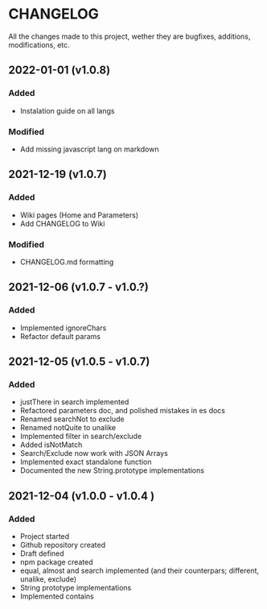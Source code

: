 # CHANGELOG #
All the changes made to this project, wether they are bugfixes, additions, modifications, etc.

## 2022-01-01 (v1.0.8)
### Added
- Instalation guide on all langs

### Modified
- Add missing javascript lang on markdown

## 2021-12-19 (v1.0.7)
### Added
- Wiki pages (Home and Parameters)
- Add CHANGELOG to Wiki

### Modified
- CHANGELOG.md formatting

## 2021-12-06 (v1.0.7 - v1.0.?)
### Added
- Implemented ignoreChars
- Refactor default params

## 2021-12-05 (v1.0.5 - v1.0.7)
### Added
- justThere in search implemented
- Refactored parameters doc, and polished mistakes in es docs
- Renamed searchNot to exclude
- Renamed notQuite to unalike
- Implemented filter in search/exclude
- Added isNotMatch
- Search/Exclude now work with JSON Arrays
- Implemented exact standalone function
- Documented the new String.prototype implementations

## 2021-12-04 (v1.0.0 - v1.0.4 )
### Added
- Project started
- Github repository created
- Draft defined
- npm package created
- equal, almost and search implemented (and their counterpars; different, unalike, exclude)
- String prototype implementations
- Implemented contains